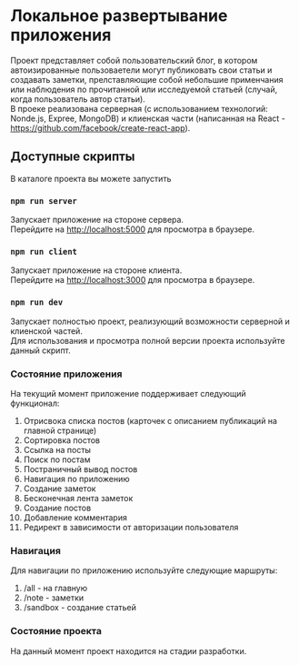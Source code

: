 # Локальное развертывание приложения  

Проект представляет собой пользовательский блог, в котором автоизированные пользоваетели могут публиковать свои статьи и создавать заметки, прелставляющие собой небольшие применчания или наблюдения по прочитанной или исследуемой статьей (случай, когда пользователь автор статьи).  
В проеке реализована серверная (с использованием технологий: Nonde.js, Expree, MongoDB) и клиенская части (написанная на React - https://github.com/facebook/create-react-app).

## Доступные скрипты

В каталоге проекта вы можете запустить

### `npm run server`

Запускает приложение на стороне сервера.\
Перейдите на [http://localhost:5000](http://localhost:5000) для просмотра в браузере.

### `npm run client`

Запускает приложение на стороне клиента.\
Перейдите на [http://localhost:3000](http://localhost:3000) для просмотра в браузере.

### `npm run dev`

Запускает полностью проект, реализующий возможности серверной и клиенской частей.\
Для использования и просмотра полной версии проекта используйте данный скрипт. 

### Состояние приложения
На текущий момент приложение поддерживает следующий функционал:
1. Отрисвока списка постов (карточек с описанием публикаций на главной странице)
2. Сортировка постов
3. Ссылка на посты
4. Поиск по постам
5. Постраничный вывод постов
6. Навигация по приложению
7. Создание заметок 
8. Бесконечная лента заметок
9. Создание постов 
10. Добавление комментария 
11. Редирект в зависимости от авторизации пользователя

### Навигация

Для навигации по приложению используйте следующие маршруты: 

1. /all - на главную
2. /note - заметки 
3. /sandbox - создание статьей

### Состояние проекта
На данный момент проект находится на стадии разработки. 
